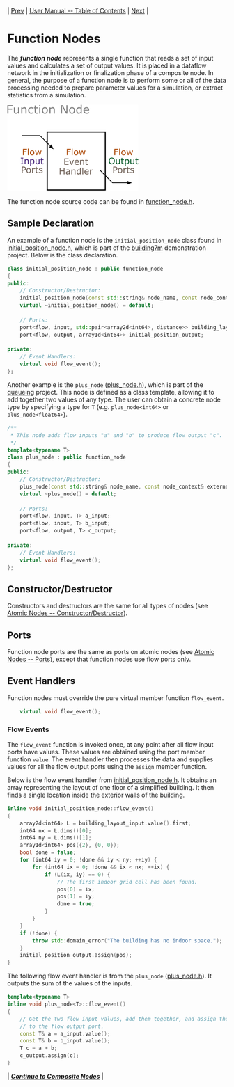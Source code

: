 | [Prev](atomic_nodes.html) | [User Manual -- Table of Contents](index.html) | [Next](composite_nodes.html) |
# Function Nodes

The ***function node*** represents a single function that reads a set of input values and calculates a set of output values. It is placed in a dataflow network in the initialization or finalization phase of a composite node. In general, the purpose of a function node is to perform some or all of the data processing needed to prepare parameter values for a simulation, or extract statistics from a simulation.

![Function Node](../doc/images/sydevs_function_node.png "SyDEVS function node")

The function node source code can be found in [function_node.h](https://github.com/Autodesk/sydevs/blob/master/src/sydevs/systems/function_node.h).

## Sample Declaration

An example of a function node is the `initial_position_node` class found in [initial_position_node.h](https://github.com/Autodesk/sydevs/blob/master/src/examples/demo/building7m/initial_position_node.h), which is part of the [building7m](https://github.com/Autodesk/sydevs/tree/master/src/examples/demo/building7m) demonstration project.  Below is the class declaration.

```cpp
class initial_position_node : public function_node
{
public:
    // Constructor/Destructor:
    initial_position_node(const std::string& node_name, const node_context& external_context);
    virtual ~initial_position_node() = default;

    // Ports:
    port<flow, input, std::pair<array2d<int64>, distance>> building_layout_input;
    port<flow, output, array1d<int64>> initial_position_output;

private:
    // Event Handlers:
    virtual void flow_event();
};
```

Another example is the `plus_node` ([plus_node.h](https://github.com/Autodesk/sydevs/blob/master/src/examples/demo/queueing/plus_node.h)), which is part of the [queueing](https://github.com/Autodesk/sydevs/tree/master/src/examples/demo/queueing) project. This node is defined as a class template, allowing it to add together two values of any type. The user can obtain a concrete node type by specifying a type for `T` (e.g. `plus_node<int64>` or `plus_node<float64>`).

```cpp
/**
 * This node adds flow inputs "a" and "b" to produce flow output "c".
 */
template<typename T>
class plus_node : public function_node
{
public:
    // Constructor/Destructor:
    plus_node(const std::string& node_name, const node_context& external_context);
    virtual ~plus_node() = default;

    // Ports:
    port<flow, input, T> a_input;
    port<flow, input, T> b_input;
    port<flow, output, T> c_output;

private:
    // Event Handlers:
    virtual void flow_event();
};
```

## Constructor/Destructor

Constructors and destructors are the same for all types of nodes (see [Atomic Nodes -- Constructor/Destructor](atomic_nodes.html#constructordestructor)).

## Ports

Function node ports are the same as ports on atomic nodes (see [Atomic Nodes -- Ports](atomic_nodes.html#ports)), except that function nodes use flow ports only.

## Event Handlers

Function nodes must override the pure virtual member function `flow_event`.

```cpp
    virtual void flow_event();
```

### Flow Events

The `flow_event` function is invoked once, at any point after all flow input ports have values. These values are obtained using the port member function `value`. The event handler then processes the data and supplies values for all the flow output ports using the `assign` member function.

Below is the flow event handler from [initial_position_node.h](https://github.com/Autodesk/sydevs/blob/master/src/examples/demo/building7m/initial_position_node.h). It obtains an array representing the layout of one floor of a simplified building. It then finds a single location inside the exterior walls of the building.

```cpp
inline void initial_position_node::flow_event()
{
    array2d<int64> L = building_layout_input.value().first;
    int64 nx = L.dims()[0];
    int64 ny = L.dims()[1];
    array1d<int64> pos({2}, {0, 0});
    bool done = false;
    for (int64 iy = 0; !done && iy < ny; ++iy) {
        for (int64 ix = 0; !done && ix < nx; ++ix) {
            if (L(ix, iy) == 0) {
                // The first indoor grid cell has been found.
                pos(0) = ix;
                pos(1) = iy;
                done = true;
            }
        }
    }
    if (!done) {
        throw std::domain_error("The building has no indoor space.");
    }
    initial_position_output.assign(pos);
}
```

The following flow event handler is from the `plus_node` ([plus_node.h](https://github.com/Autodesk/sydevs/blob/master/src/examples/demo/queueing/plus_node.h)). It outputs the sum of the values of the inputs.

```cpp
template<typename T>
inline void plus_node<T>::flow_event()
{
    // Get the two flow input values, add them together, and assign the result
    // to the flow output port.
    const T& a = a_input.value();
    const T& b = b_input.value();
    T c = a + b;
    c_output.assign(c);
}
```


| [***Continue to Composite Nodes***](composite_nodes.html) |